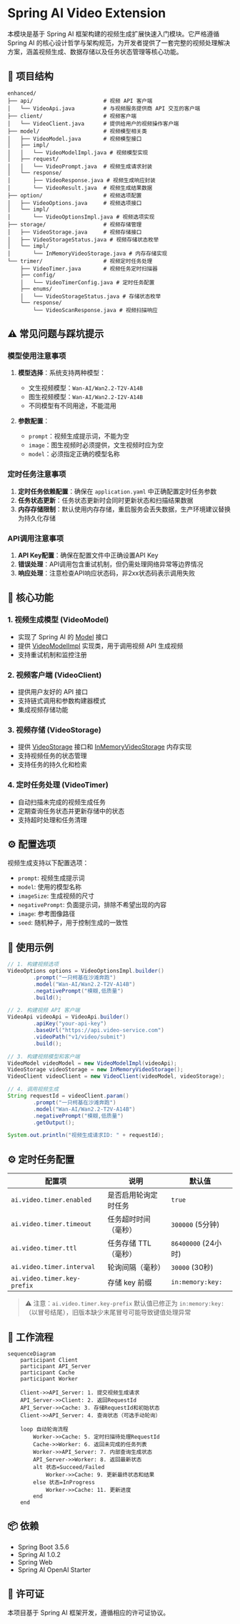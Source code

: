 # Spring AI Video Extension

本模块是基于 Spring AI 框架构建的视频生成扩展快速入门模块。它严格遵循 Spring AI 的核心设计哲学与架构规范，为开发者提供了一套完整的视频处理解决方案，涵盖视频生成、数据存储以及任务状态管理等核心功能。

## 📁 项目结构

```
enhanced/
├── api/                      # 视频 API 客户端
│   └── VideoApi.java         # 与视频服务提供商 API 交互的客户端
├── client/                   # 视频客户端
│   └── VideoClient.java      # 提供给用户的视频操作客户端
├── model/                    # 视频模型相关类
│   ├── VideoModel.java       # 视频模型接口
│   ├── impl/                 
│   │   └── VideoModelImpl.java # 视频模型实现
│   ├── request/              
│   │   └── VideoPrompt.java  # 视频生成请求封装
│   └── response/             
│       ├── VideoResponse.java # 视频生成响应封装
│       └── VideoResult.java  # 视频生成结果数据
├── option/                   # 视频选项配置
│   ├── VideoOptions.java     # 视频选项接口
│   └── impl/                 
│       └── VideoOptionsImpl.java # 视频选项实现
├── storage/                  # 视频存储管理
│   ├── VideoStorage.java     # 视频存储接口
│   ├── VideoStorageStatus.java # 视频存储状态枚举
│   └── impl/                 
│       └── InMemoryVideoStorage.java # 内存存储实现
└── trimer/                   # 视频定时任务处理
    ├── VideoTimer.java       # 视频任务定时扫描器
    ├── config/               
    │   └── VideoTimerConfig.java # 定时任务配置
    ├── enums/                
    │   └── VideoStorageStatus.java # 存储状态枚举
    └── response/             
        └── VideoScanResponse.java # 视频扫描响应
```

## ⚠️ 常见问题与踩坑提示

### 模型使用注意事项
1. **模型选择**：系统支持两种模型：
   - 文生视频模型：`Wan-AI/Wan2.2-T2V-A14B`
   - 图生视频模型：`Wan-AI/Wan2.2-I2V-A14B`
   - 不同模型有不同用途，不能混用

2. **参数配置**：
   - `prompt`：视频生成提示词，不能为空
   - `image`：图生视频时必须提供，文生视频时应为空
   - `model`：必须指定正确的模型名称

### 定时任务注意事项
1. **定时任务依赖配置**：确保在 `application.yaml` 中正确配置定时任务参数
2. **任务状态更新**：任务状态更新时会同时更新状态和扫描结果数据
3. **内存存储限制**：默认使用内存存储，重启服务会丢失数据，生产环境建议替换为持久化存储

### API调用注意事项
1. **API Key配置**：确保在配置文件中正确设置API Key
2. **错误处理**：API调用包含重试机制，但仍需处理网络异常等边界情况
3. **响应处理**：注意检查API响应状态码，非2xx状态码表示调用失败

## 🚀 核心功能

### 1. 视频生成模型 (VideoModel)
- 实现了 Spring AI 的 [Model](file:///D:/program-test2/programming/spring-ai-video-extension/src/main/java/org/springframework/ai/model/Model.java#L27-L51) 接口
- 提供 [VideoModelImpl](file:///D:/program-test2/programming/spring-ai-video-extension/src/main/java/com/springai/springaivideoextension/enhanced/model/impl/VideoModelImpl.java#L32-L117) 实现类，用于调用视频 API 生成视频
- 支持重试机制和监控注册

### 2. 视频客户端 (VideoClient)
- 提供用户友好的 API 接口
- 支持链式调用和参数构建器模式
- 集成视频存储功能

### 3. 视频存储 (VideoStorage)
- 提供 [VideoStorage](file:///D:/program-test2/programming/spring-ai-video-extension/src/main/java/com/springai/springaivideoextension/enhanced/storage/VideoStorage.java#L12-L76) 接口和 [InMemoryVideoStorage](file:///D:/program-test2/programming/spring-ai-video-extension/src/main/java/com/springai/springaivideoextension/enhanced/storage/impl/InMemoryVideoStorage.java#L15-L123) 内存实现
- 支持视频任务的状态管理
- 支持任务的持久化和检索

### 4. 定时任务处理 (VideoTimer)
- 自动扫描未完成的视频生成任务
- 定期查询任务状态并更新存储中的状态
- 支持超时处理和任务清理

## ⚙️ 配置选项

视频生成支持以下配置选项：

- `prompt`: 视频生成提示词
- `model`: 使用的模型名称
- `imageSize`: 生成视频的尺寸
- `negativePrompt`: 负面提示词，排除不希望出现的内容
- `image`: 参考图像路径
- `seed`: 随机种子，用于控制生成的一致性

## 🧪 使用示例

```java
// 1. 构建视频选项
VideoOptions options = VideoOptionsImpl.builder()
        .prompt("一只柯基在沙滩奔跑")
        .model("Wan-AI/Wan2.2-T2V-A14B")
        .negativePrompt("模糊,低质量")
        .build();

// 2. 构建视频 API 客户端
VideoApi videoApi = VideoApi.builder()
        .apiKey("your-api-key")
        .baseUrl("https://api.video-service.com")
        .videoPath("v1/video/submit")
        .build();

// 3. 构建视频模型和客户端
VideoModel videoModel = new VideoModelImpl(videoApi);
VideoStorage videoStorage = new InMemoryVideoStorage();
VideoClient videoClient = new VideoClient(videoModel, videoStorage);

// 4. 调用视频生成
String requestId = videoClient.param()
        .prompt("一只柯基在沙滩奔跑")
        .model("Wan-AI/Wan2.2-T2V-A14B")
        .negativePrompt("模糊,低质量")
        .getOutput();

System.out.println("视频生成请求ID: " + requestId);
```

## ⚙️ 定时任务配置

| 配置项                         | 说明           | 默认值               |
|-----------------------------|--------------|-------------------|
| `ai.video.timer.enabled`    | 是否启用轮询定时任务   | `true`            |
| `ai.video.timer.timeout`    | 任务超时时间（毫秒）   | `300000` (5分钟)    |
| `ai.video.timer.ttl`        | 任务存储 TTL（毫秒） | `86400000` (24小时) |
| `ai.video.timer.interval`   | 轮询间隔（毫秒）     | `30000` (30秒)     |
| `ai.video.timer.key-prefix` | 存储 key 前缀    | `in:memory:key:`  |

> ⚠️ 注意：`ai.video.timer.key-prefix` 默认值已修正为 `in:memory:key:`（以冒号结尾），旧版本缺少末尾冒号可能导致键值处理异常

## 🔄 工作流程

```
sequenceDiagram
    participant Client
    participant API_Server
    participant Cache
    participant Worker

    Client->>API_Server: 1. 提交视频生成请求
    API_Server->>Client: 2. 返回RequestId
    API_Server->>Cache: 3. 存储RequestId和初始状态
    Client->>API_Server: 4. 查询状态（可选手动轮询）
    
    loop 自动轮询流程
        Worker->>Cache: 5. 定时扫描待处理RequestId
        Cache->>Worker: 6. 返回未完成的任务列表
        Worker->>API_Server: 7. 内部查询生成状态
        API_Server->>Worker: 8. 返回最新状态
        alt 状态=Succeed/Failed
            Worker->>Cache: 9. 更新最终状态和结果
        else 状态=InProgress
            Worker->>Cache: 11. 更新进度
        end
    end
```

## 📦 依赖

- Spring Boot 3.5.6
- Spring AI 1.0.2
- Spring Web
- Spring AI OpenAI Starter

## 📄 许可证

本项目基于 Spring AI 框架开发，遵循相应的许可证协议。